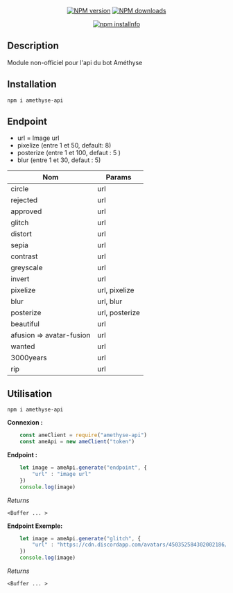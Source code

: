 <div align="center">

  <p>
    <a href="https://www.npmjs.com/package/amethyse-api"><img src="https://img.shields.io/npm/v/amethyse-api.svg?maxAge=3600" alt="NPM version" /></a>
    <a href="https://www.npmjs.com/package/amethyse-api"><img src="https://img.shields.io/npm/dt/amethyse-api.svg?maxAge=3600" alt="NPM downloads" /></a>
  </p>
  <p>
    <a href="https://nodei.co/npm/amethyse-api/"><img src="https://nodei.co/npm/amethyse-api.png?downloads=true&stars=true" alt="npm installnfo" /></a>
  </p>
</div>
	
## Description
Module non-officiel pour l'api du bot Améthyse

## Installation
```
npm i amethyse-api
```

## Endpoint

 - url = Image url
 - pixelize (entre 1 et 50, default: 8)
 - posterize (entre 1 et 100, defaut : 5 )
 - blur (entre 1 et 30, defaut : 5)


|Nom|Params|
|--|--|
|circle|url|
|rejected|url|
|approved|url|
|glitch|url|
|distort|url|
|sepia|url|
|contrast|url|
|greyscale|url|
|invert|url|
|pixelize|url, pixelize|
|blur|url, blur|
|posterize|url, posterize|
|beautiful|url|
|afusion => avatar-fusion|url|
|wanted|url|
|3000years|url|
|rip |url|


## Utilisation
```
npm i amethyse-api
```

**Connexion :**
```js
    const ameClient = require("amethyse-api")
    const ameApi = new ameClient("token")
```
**Endpoint :**
```js
    let image = ameApi.generate("endpoint", {
	    "url" : "image url"
    })
    console.log(image)
```
*Returns*
```
<Buffer ... >
```
**Endpoint  Exemple:**
```js
    let image = ameApi.generate("glitch", {
	    "url" : "https://cdn.discordapp.com/avatars/450352584302002186/c0ff7e943ab89560503b8e99591ff888.png?size=2048"
    })
    console.log(image)
```
*Returns*
```
<Buffer ... >
```
